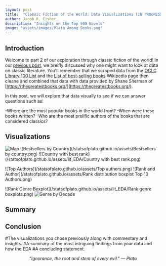```yaml
---
layout: post
title:  "Classic Fiction of the World: Data Visualizations (IN PROGRESS)"
author: Jacob B. Fisher
description: "Insights on the Top 500 Novels" 
image: "assets/images/Plato Among Books.png"
---
```


## Introduction
Welcome to part 2 of our exploration through classic fiction of the world! In our [previous post](https://jbfish00.github.io/statsofplato.github.io/2023/12/07/classic-lit-pt1.html), we breifly discussed why one might want to look at data on classic literature. You'll remember that we scraped data from the [OCLC Library 100 List](https://www.oclc.org/en/worldcat/library100/top500.html) and the [List of best-selling books](https://en.wikipedia.org/wiki/List_of_best-selling_books) Wikipedia page then cleane and combined that data with data provided by Shane Sherman of [https://thegreatestbooks.org/](https://thegreatestbooks.org/). 

In this post, we will explore that data visually to see if we can answer questions such as:

-Where are the most popular books in the world from?
-When were these books written?
-Who are the most prolific authors of the books that are considered classics?


## Visualizations

![Map](/statsofplato.github.io/assets/lit_EDA/Map_plot.png)
![Bestsellers by Country](/statsofplato.github.io/assets/Bestsellers by country.png)
![Country with best rank](/statsofplato.github.io/assets/lit_EDA/Country with best rank.png)


![Top Authors](/statsofplato.github.io/assets/Top authors.png)
![Rank and Author](/statsofplato.github.io/assets/Rank distribution boxplot Top 10 Authors.png)

![Rank Genre Boxplot](/statsofplato.github.io/assets/lit_EDA/Rank genre boxplots.png)
![Genre by Decade](/statsofplato.github.io/assets/books_by_genre_by_decade.png)


## Summary

## Conclusion


#The visualizations you chose previously along with commentary and insights.
#A summary of the most intriguing findings from your data and how the EDA
#A concluding statement.


<p style="text-align: center"><em>“Ignorance, the root and stem of every evil.”
― Plato</em></p>
